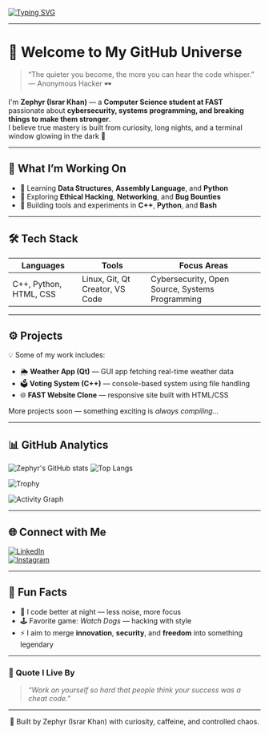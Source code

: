 <!-- Profile README for israrkhan-cys -->

<!-- Typing Animation -->
[![Typing SVG](https://readme-typing-svg.demolab.com?font=Fira+Code&weight=600&pause=1000&color=00FF00&center=true&vCenter=true&width=600&lines=Hey%2C+I'm+Zephyr!;Computer+Science+Student+%40+FAST;Cybersecurity+Enthusiast+%26+Tech+Explorer;Building+my+future+bit+by+bit+💻)](https://git.io/typing-svg)

---

# 👋 Welcome to My GitHub Universe

> “The quieter you become, the more you can hear the code whisper.” — Anonymous Hacker 🕶️  

I'm **Zephyr (Israr Khan)** — a **Computer Science student at FAST** passionate about **cybersecurity, systems programming, and breaking things to make them stronger**.  
I believe true mastery is built from curiosity, long nights, and a terminal window glowing in the dark 🖤

---

## 🧠 What I’m Working On
- 🌱 Learning **Data Structures**, **Assembly Language**, and **Python**
- 🔐 Exploring **Ethical Hacking**, **Networking**, and **Bug Bounties**
- 🧰 Building tools and experiments in **C++**, **Python**, and **Bash**

---

## 🛠️ Tech Stack

| Languages | Tools | Focus Areas |
|------------|--------|--------------|
| C++, Python, HTML, CSS | Linux, Git, Qt Creator, VS Code | Cybersecurity, Open Source, Systems Programming |

---

## ⚙️ Projects
💡 Some of my work includes:
- 🌦️ **Weather App (Qt)** — GUI app fetching real-time weather data  
- 🗳️ **Voting System (C++)** — console-based system using file handling  
- 🌐 **FAST Website Clone** — responsive site built with HTML/CSS  

More projects soon — something exciting is *always compiling...*

---

## 📊 GitHub Analytics

![Zephyr's GitHub stats](https://github-readme-stats.vercel.app/api?username=israrkhan-cys&show_icons=true&theme=radical&hide_border=true)
![Top Langs](https://github-readme-stats.vercel.app/api/top-langs/?username=israrkhan-cys&layout=compact&theme=radical&hide_border=true)

![Trophy](https://github-profile-trophy.vercel.app/?username=israrkhan-cys&theme=darkhub&margin-w=10)

![Activity Graph](https://github-readme-activity-graph.vercel.app/graph?username=israrkhan-cys&theme=github-dark)

---

## 🌐 Connect with Me

[![LinkedIn](https://img.shields.io/badge/LinkedIn-blue?logo=linkedin&logoColor=white)](www.linkedin.com/in/muhammad-israr-01364a321)  
[![Instagram](https://img.shields.io/badge/Instagram-%23E4405F.svg?logo=instagram&logoColor=white)](https://instagram.com/zephyr_.o2)  

---

## 🧩 Fun Facts
- 🌙 I code better at night — less noise, more focus  
- 🕹️ Favorite game: *Watch Dogs* — hacking with style  
- ⚡ I aim to merge **innovation**, **security**, and **freedom** into something legendary  

---

### 🧠 Quote I Live By
> _“Work on yourself so hard that people think your success was a cheat code.”_

---

<div align="center">
  
🧠 Built by Zephyr (Israr Khan) with curiosity, caffeine, and controlled chaos.  
  
</div>
